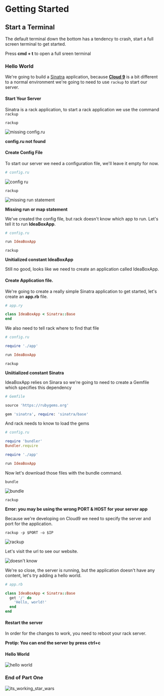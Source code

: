 # Getting Started

## Start a Terminal

The default terminal down the bottom has a tendency to crash, start a full screen terminal to get started.

Press **cmd + t** to open a full sreen terminal

### Hello World

We're going to build a [Sinatra](http://www.sinatrarb.com/) application, because [**Cloud 9**](http://c9.io/) is a
bit different to a normal environment we're going to need to use `rackup` to start our server.

#### Start Your Server

Sinatra is a rack application, to start a rack application we use the command `rackup`

>
```
rackup
```

![missing config.ru](https://cloud.githubusercontent.com/assets/81055/2811881/bac3518c-ce36-11e3-982d-0992e6341e75.png)

> 
**config.ru not found**

#### Create Config File

To start our server we need a configuration file, we'll leave it empty for now.

```ruby
# config.ru
```

![config ru](https://cloud.githubusercontent.com/assets/81055/2811947/f51c8a08-ce39-11e3-987c-5d432b0f1486.gif)

>
```
rackup
```

![missing run statement](https://cloud.githubusercontent.com/assets/81055/2811893/61c9f800-ce37-11e3-982a-bb6c33b14b0e.png)

>
**Missing run or map statement**

We've created the config file, but rack doesn't know which app to run. Let's tell it to run **IdeaBoxApp**.

```ruby
# config.ru

run IdeaBoxApp
```

>
```
rackup
```

>
**Unitialized constant IdeaBoxApp**

Still no good, looks like we need to create an application called IdeaBoxApp.

#### Create Application file.

We're going to create a really simple Sinatra application to get started, let's create an **app.rb** file.

```ruby
# app.ry

class IdeaBoxApp < Sinatra::Base
end
```

We also need to tell rack where to find that file

```ruby
# config.ru 

require './app'

run IdeaBoxApp
```

>
```
rackup
```

>
**Uniitialized constant Sinatra**

IdeaBoxApp relies on Sinara so we're going to need to create a Gemfile which specifies this dependency

```ruby
# Gemfile

source 'https://rubygems.org'

gem 'sinatra', require: 'sinatra/base'
```

And rack needs to know to load the gems

```ruby
# config.ru 

require 'bundler'
Bundler.require

require './app'

run IdeaBoxApp
```

Now let's download those files with the bundle command.

>
```
bundle
```

![bundle](https://cloud.githubusercontent.com/assets/81055/2811961/fa417a2e-ce3a-11e3-83f6-9593b6b4949a.png)

>
```
rackup
```

>
**Error: you may be using the wrong PORT & HOST for your server app**

Because we're developing on Cloud9 we need to specify the server and port for the application.

>
```
rackup -p $PORT -o $IP
```

![rackup](https://cloud.githubusercontent.com/assets/81055/2811971/894f4db8-ce3b-11e3-8ae5-d1098995fbc8.png)

Let's visit the url to see our website.

![doesn't know](https://cloud.githubusercontent.com/assets/81055/2811984/d0ac6c86-ce3b-11e3-879a-5eefb2ff0578.png)

We're so close, the server is running, but the application doesn't have any content, let's try adding a hello world.

```ruby
# app.rb

class IdeaBoxApp < Sinatra::Base
  get '/' do
    'Hello, world!'
  end
end
```

#### Restart the server

In order for the changes to work, you need to reboot your rack server.

**Protip: You can end the server by press ctrl+c**

#### Hello World

![hello world](https://cloud.githubusercontent.com/assets/81055/2811990/0afca1d0-ce3c-11e3-8b2d-2ad751bdb61d.png)

### End of Part One

![its_working_star_wars](https://cloud.githubusercontent.com/assets/81055/2811974/a482c38a-ce3b-11e3-833f-23503bb62e8d.gif)

